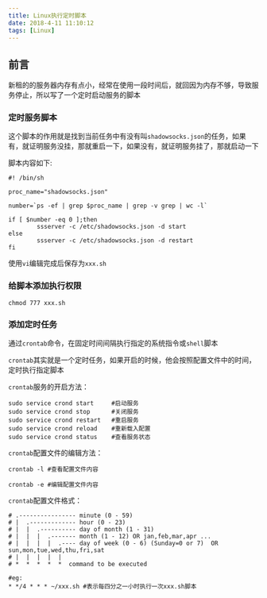 ```yaml
---
title: Linux执行定时脚本
date: 2018-4-11 11:10:12
tags: [Linux]
---
```


## 前言 ##

新租的的服务器内存有点小，经常在使用一段时间后，就回因为内存不够，导致服务停止，所以写了一个定时启动服务的脚本


<!-- more -->

### 定时服务脚本 ###

这个脚本的作用就是找到当前任务中有没有叫`shadowsocks.json`的任务，如果有，就证明服务没挂，那就重启一下，如果没有，就证明服务挂了，那就启动一下

脚本内容如下:

```
#! /bin/sh

proc_name="shadowsocks.json"

number=`ps -ef | grep $proc_name | grep -v grep | wc -l`

if [ $number -eq 0 ];then
        ssserver -c /etc/shadowsocks.json -d start
else
        ssserver -c /etc/shadowsocks.json -d restart
fi
```

使用`vi`编辑完成后保存为`xxx.sh`


### 给脚本添加执行权限 ###

```
chmod 777 xxx.sh
```

### 添加定时任务 ### 

通过`crontab`命令，在固定时间间隔执行指定的系统指令或`shell`脚本

`crontab`其实就是一个定时任务，如果开启的时候，他会按照配置文件中的时间，定时执行指定脚本

`crontab`服务的开启方法：

```
sudo service crond start     #启动服务
sudo service crond stop      #关闭服务
sudo service crond restart   #重启服务
sudo service crond reload    #重新载入配置
sudo service crond status    #查看服务状态
```

`crontab`配置文件的编辑方法：

```
crontab -l #查看配置文件内容

crontab -e #编辑配置文件内容
```

`crontab`配置文件格式：

```
# .---------------- minute (0 - 59) 
# |  .------------- hour (0 - 23)
# |  |  .---------- day of month (1 - 31)
# |  |  |  .------- month (1 - 12) OR jan,feb,mar,apr ... 
# |  |  |  |  .---- day of week (0 - 6) (Sunday=0 or 7)  OR sun,mon,tue,wed,thu,fri,sat 
# |  |  |  |  |
# *  *  *  *  *  command to be executed

#eg:
* */4 * * * ~/xxx.sh #表示每四分之一小时执行一次xxx.sh脚本
```

